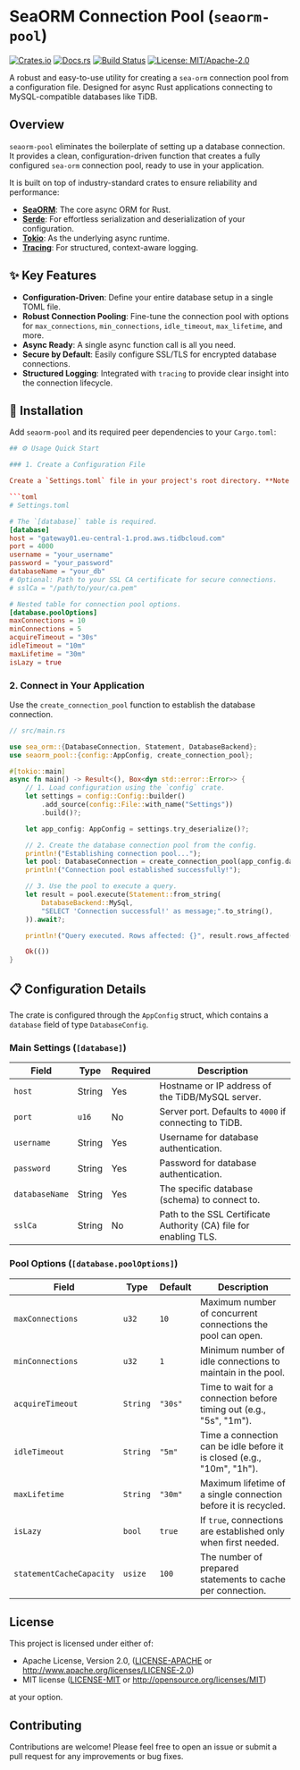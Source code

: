 # SeaORM Connection Pool (`seaorm-pool`)

[![Crates.io](https://img.shields.io/crates/v/seaorm-pool.svg?style=for-the-badge&logo=rust)](https://crates.io/crates/seaorm-pool)
[![Docs.rs](https://img.shields.io/docsrs/seaorm-pool?style=for-the-badge&logo=docs.rs)](https://docs.rs/seaorm-pool)
[![Build Status](https://img.shields.io/github/actions/workflow/status/[YOUR_USERNAME]/[YOUR_REPO]/rust.yml?branch=main&style=for-the-badge&logo=githubactions)](https://github.com/[YOUR_USERNAME]/[YOUR_REPO]/actions)
[![License: MIT/Apache-2.0](https://img.shields.io/crates/l/seaorm-pool?style=for-the-badge)](https://opensource.org/licenses/MIT)

A robust and easy-to-use utility for creating a `sea-orm` connection pool from a configuration file. Designed for async Rust applications connecting to MySQL-compatible databases like TiDB.

## Overview

`seaorm-pool` eliminates the boilerplate of setting up a database connection. It provides a clean, configuration-driven function that creates a fully configured `sea-orm` connection pool, ready to use in your application.

It is built on top of industry-standard crates to ensure reliability and performance:

- **[SeaORM](https://www.sea-orm.com/)**: The core async ORM for Rust.
- **[Serde](https://serde.rs/)**: For effortless serialization and deserialization of your configuration.
- **[Tokio](https://tokio.rs/)**: As the underlying async runtime.
- **[Tracing](https://github.com/tokio-rs/tracing)**: For structured, context-aware logging.

## ✨ Key Features

- **Configuration-Driven**: Define your entire database setup in a single TOML file.
- **Robust Connection Pooling**: Fine-tune the connection pool with options for `max_connections`, `min_connections`, `idle_timeout`, `max_lifetime`, and more.
- **Async Ready**: A single async function call is all you need.
- **Secure by Default**: Easily configure SSL/TLS for encrypted database connections.
- **Structured Logging**: Integrated with `tracing` to provide clear insight into the connection lifecycle.

## 🚀 Installation

Add `seaorm-pool` and its required peer dependencies to your `Cargo.toml`:

```toml
## ⚙️ Usage Quick Start

### 1. Create a Configuration File

Create a `Settings.toml` file in your project's root directory. **Note that the configuration must be under a `[database]` table** to match the crate's `AppConfig` struct.

```toml
# Settings.toml

# The `[database]` table is required.
[database]
host = "gateway01.eu-central-1.prod.aws.tidbcloud.com"
port = 4000
username = "your_username"
password = "your_password"
databaseName = "your_db"
# Optional: Path to your SSL CA certificate for secure connections.
# sslCa = "/path/to/your/ca.pem"

# Nested table for connection pool options.
[database.poolOptions]
maxConnections = 10
minConnections = 5
acquireTimeout = "30s"
idleTimeout = "10m"
maxLifetime = "30m"
isLazy = true
```

### 2. Connect in Your Application

Use the `create_connection_pool` function to establish the database connection.

```rust
// src/main.rs

use sea_orm::{DatabaseConnection, Statement, DatabaseBackend};
use seaorm_pool::{config::AppConfig, create_connection_pool};

#[tokio::main]
async fn main() -> Result<(), Box<dyn std::error::Error>> {
    // 1. Load configuration using the `config` crate.
    let settings = config::Config::builder()
        .add_source(config::File::with_name("Settings"))
        .build()?;

    let app_config: AppConfig = settings.try_deserialize()?;

    // 2. Create the database connection pool from the config.
    println!("Establishing connection pool...");
    let pool: DatabaseConnection = create_connection_pool(app_config.database).await?;
    println!("Connection pool established successfully!");

    // 3. Use the pool to execute a query.
    let result = pool.execute(Statement::from_string(
        DatabaseBackend::MySql,
        "SELECT 'Connection successful!' as message;".to_string(),
    )).await?;

    println!("Query executed. Rows affected: {}", result.rows_affected());

    Ok(())
}
```

## 📋 Configuration Details

The crate is configured through the `AppConfig` struct, which contains a `database` field of type `DatabaseConfig`.

### Main Settings (`[database]`)

| Field          | Type           | Required | Description                                                                |
| -------------- | -------------- | -------- | -------------------------------------------------------------------------- |
| `host`         | String         | Yes      | Hostname or IP address of the TiDB/MySQL server.                           |
| `port`         | `u16`          | No       | Server port. Defaults to `4000` if connecting to TiDB.                     |
| `username`     | String         | Yes      | Username for database authentication.                                      |
| `password`     | String         | Yes      | Password for database authentication.                                      |
| `databaseName` | String         | Yes      | The specific database (schema) to connect to.                              |
| `sslCa`        | String         | No       | Path to the SSL Certificate Authority (CA) file for enabling TLS.          |

### Pool Options (`[database.poolOptions]`)

| Field                  | Type      | Default      | Description                                                                    |
| ---------------------- | --------- | ------------ | ------------------------------------------------------------------------------ |
| `maxConnections`       | `u32`     | `10`         | Maximum number of concurrent connections the pool can open.                    |
| `minConnections`       | `u32`     | `1`          | Minimum number of idle connections to maintain in the pool.                    |
| `acquireTimeout`       | `String`  | `"30s"`      | Time to wait for a connection before timing out (e.g., "5s", "1m").            |
| `idleTimeout`          | `String`  | `"5m"`       | Time a connection can be idle before it is closed (e.g., "10m", "1h").         |
| `maxLifetime`          | `String`  | `"30m"`      | Maximum lifetime of a single connection before it is recycled.                 |
| `isLazy`               | `bool`    | `true`       | If `true`, connections are established only when first needed.                 |
| `statementCacheCapacity` | `usize` | `100`        | The number of prepared statements to cache per connection.                     |


## License

This project is licensed under either of:

- Apache License, Version 2.0, ([LICENSE-APACHE](LICENSE-APACHE) or http://www.apache.org/licenses/LICENSE-2.0)
- MIT license ([LICENSE-MIT](LICENSE-MIT) or http://opensource.org/licenses/MIT)

at your option.

## Contributing

Contributions are welcome! Please feel free to open an issue or submit a pull request for any improvements or bug fixes.
